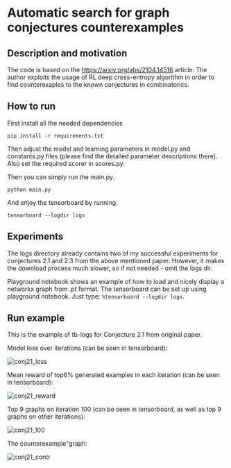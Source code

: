 # Automatic search for graph conjectures counterexamples

## Description and motivation
The code is based on the https://arxiv.org/abs/2104.14516 article. The author exploits the usage of RL deep cross-entropy algorithm in order to find counterexaples to the known conjectures in combinatorics.

## How to run
First install all the needed dependencies

```
pip install -r requirements.txt
```

Then adjust the model and learning parameters in model.py and constants.py files (please find the detailed parameter descriptions there). Also set the required scorer in scores.py.

Then you can simply run the main.py.

```
python main.py
```

And enjoy the tensorboard by running.
```
tensorboard --logdir logs
```

## Experiments
The logs directory already contains two of my successful experiments for conjectures 2.1 and 2.3 from the above mentioned paper. However, it makes the download process much slower, so if not needed - omit the logs dir.

Playground notebook shows an example of how to load and nicely display a networkx graph from .pt format.
The tensorboard can be set up using playground notebook. Just type: ```%tensorboard --logdir logs```.

## Run example
This is the example of tb-logs for Conjecture 2.1 from original paper.

Model loss over iterations (can be seen in tensorboard):

![conj21_loss](https://user-images.githubusercontent.com/26412001/138604873-dda77a97-75b9-4c5d-8308-d0cf5926720d.png)

Mean reward of top6% generated examples in each iteration (can be seen in tensorboard):

![conj21_reward](https://user-images.githubusercontent.com/26412001/138604912-a9ee9f12-cc94-44e7-904b-93e87efe49bc.png)

Top 9 graphs on iteration 100 (can be seen in tensorboard, as well as top 9 graphs on other iterations):

![conj21_100](https://user-images.githubusercontent.com/26412001/138605027-d9065829-84d7-47bb-946a-1d7bec896150.png)

The counterexample"graph:

![conj21_contr](https://user-images.githubusercontent.com/26412001/138605037-94959d26-c59c-46bb-9b12-8365dcdbb959.png)
